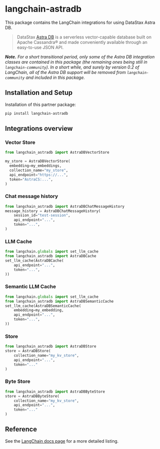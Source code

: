 # langchain-astradb

This package contains the LangChain integrations for using DataStax Astra DB.

> DataStax [Astra DB](https://docs.datastax.com/en/astra/home/astra.html) is a serverless vector-capable database built on Apache Cassandra® and made conveniently available
> through an easy-to-use JSON API.

_**Note.** For a short transitional period, only some of the Astra DB integration classes are contained in this package (the remaining ones being still in `langchain-community`). In a short while, and surely by version 0.2 of LangChain, all of the Astra DB support will be removed from `langchain-community` and included in this package._

## Installation and Setup

Installation of this partner package:

```bash
pip install langchain-astradb
```

## Integrations overview

### Vector Store

```python
from langchain_astradb import AstraDBVectorStore

my_store = AstraDBVectorStore(
  embedding=my_embeddings,
  collection_name="my_store",
  api_endpoint="https://...",
  token="AstraCS:...",
)
```

### Chat message history

```python
from langchain_astradb import AstraDBChatMessageHistory
message_history = AstraDBChatMessageHistory(
    session_id="test-session",
    api_endpoint="...",
    token="...",
)
```

### LLM Cache

```python
from langchain.globals import set_llm_cache
from langchain_astradb import AstraDBCache
set_llm_cache(AstraDBCache(
    api_endpoint="...",
    token="...",
))
```

### Semantic LLM Cache

```python
from langchain.globals import set_llm_cache
from langchain_astradb import AstraDBSemanticCache
set_llm_cache(AstraDBSemanticCache(
    embedding=my_embedding,
    api_endpoint="...",
    token="...",
))
```

### Store

```python
from langchain_astradb import AstraDBStore
store = AstraDBStore(
    collection_name="my_kv_store",
    api_endpoint="...",
    token="..."
)
```

### Byte Store

```python
from langchain_astradb import AstraDBByteStore
store = AstraDBByteStore(
    collection_name="my_kv_store",
    api_endpoint="...",
    token="..."
)
```

## Reference

See the [LangChain docs page](https://python.langchain.com/docs/integrations/providers/astradb) for a more detailed listing.
